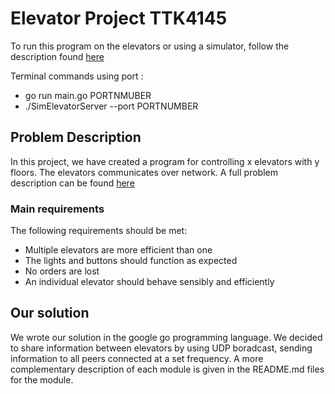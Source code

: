 # Elevator Project TTK4145

To run this program on the elevators or using a simulator, follow the description found [here](https://github.com/TTK4145/elevator-server)

Terminal commands using port :
* go run main.go PORTNMUBER
* ./SimElevatorServer --port PORTNUMBER


## Problem Description

In this project, we have created a program for controlling x elevators with y floors. The elevators communicates over network. A full problem description can be found [here](https://github.com/TTK4145/Project)

### Main requirements
The following requirements should be met:

* Multiple elevators are more efficient than one
* The lights and buttons should function as expected
* No orders are lost
* An individual elevator should behave sensibly and efficiently

## Our solution

We wrote our solution in the google go programming language. We decided to share information between elevators by using UDP boradcast, sending information to all peers connected at a set frequency. A more complementary description of each module is given in the README.md files for the module.
